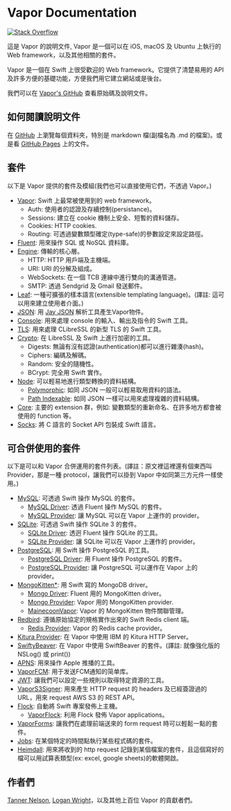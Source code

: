 # Vapor Documentation

[![Stack Overflow](https://img.shields.io/stackexchange/stackoverflow/t/vapor.svg)](http://stackoverflow.com/questions/tagged/vapor)

這是 Vapor 的說明文件, Vapor 是一個可以在 iOS, macOS 及 Ubuntu 上執行的 Web framework，以及其他相關的套件。

Vapor 是一個在 Swift 上很受歡迎的 Web framework。它提供了清楚易用的 API 及許多方便的基礎功能，方便我們用它建立網站或是後台。

我們可以在 [Vapor's GitHub](https://github.com/vapor/vapor) 查看原始碼及說明文件。

## 如何閱讀說明文件

在 [GitHub](https://github.com/vapor/documentation) 上瀏覽每個資料夾，特別是 markdown 檔(副檔名為 .md 的檔案)。或是看 [GitHub Pages](https://vapor.github.io/documentation/) 上的文件。

## 套件
以下是 Vapor 提供的套件及模組(我們也可以直接使用它們，不透過 Vapor。)

- [Vapor](https://github.com/vapor/vapor): Swift 上最常被使用到的 web framework。
	- Auth: 使用者的認證及存續控制(persistance)。
	- Sessions: 建立在 cookie 機制上安全、短暫的資料儲存。
	- Cookies: HTTP cookies.
	- Routing: 可透過變數類型確定(type-safe)的參數設定來設定路徑。
- [Fluent](https://github.com/vapor/fluent): 用來操作 SQL 或 NoSQL 資料庫。
- [Engine](https://github.com/vapor/engine): 傳輸的核心層。
	- HTTP: HTTP 用戶端及主機端。
	- URI: URI 的分解及組成。
	- WebSockets: 在一個 TCB 連線中進行雙向的溝通管道。
	- SMTP: 透過 Sendgrid 及 Gmail 發送郵件。
- [Leaf](https://github.com/vapor/leaf): 一種可擴張的樣本語言(extensible templating language)。(譯註: 這可以用來建立使用者介面。)
- [JSON](https://github.com/vapor/json): 用 [Jay JSON]((https://github.com/dantoml/jay)) 解析工具產生Vapor物件。
- [Console](https://github.com/vapor/console): 用來處理 console 的輸入、輸出及指令的 Swift 工具。
- [TLS](https://github.com/vapor/tls): 用來處理 CLibreSSL 的新型 TLS 的 Swift 工具。
- [Crypto](https://github.com/vapor/crypto): 在 LibreSSL 及 Swift 上進行加密的工具。
	- Digests: 無論有沒有認證(authentication)都可以進行雜湊(hash)。
	- Ciphers: 編碼及解碼。
	- Random: 安全的隨機性。
	- BCrypt: 完全用 Swift 實作。
- [Node](https://github.com/vapor/node): 可以輕易地進行類型轉換的資料結構。
	- [Polymorphic](https://github.com/vapor/polymorphic): 如同 JSON 一般可以輕易取用資料的語法。
	- [Path Indexable](https://github.com/vapor/path-indexable): 如同 JSON 一樣可以用來處理複雜的資料結構。
- [Core](https://github.com/vapor/core): 主要的 extension 群，例如: 變數類型的重新命名、在許多地方都會被使用的 function 等。
- [Socks](https://github.com/vapor/socks): 將 C 語言的 Socket API 包裝成 Swift 語言。

## 可合併使用的套件

以下是可以和 Vapor 合併運用的套件列表。(譯註：原文裡這裡還有個東西叫 Provider，那是一種 protocol，讓我們可以掛到 Vapor 中如同第三方元件一樣使用。)

- [MySQL](https://github.com/vapor/mysql): 可透過 Swift 操作 MySQL 的套件。
	- [MySQL Driver](https://github.com/vapor/mysql-driver): 透過 Fluent 操作 MySQL 的套件。
	- [MySQL Provider](https://github.com/vapor/mysql-provider): 讓 MySQL 可以在 Vapor 上運作的 provider。
- [SQLite](https://github.com/vapor/sqlite): 可透過 Swift 操作 SQLite 3 的套件。
	- [SQLite Driver](https://github.com/vapor/sqlite-driver): 透迥 Fluent 操作 SQLite 的工具。
	- [SQLite Provider](https://github.com/vapor/sqlite-provider): 讓 SQLite 可以在 Vapor 上運作的 provider。
- [PostgreSQL](https://github.com/vapor/postgresql): 用 Swift 操作 PostgreSQL 的工具。
	- [PostgreSQL Driver](https://github.com/vapor/postgresql-driver): 用 Fluent 操作 PostgreSQL 的套件。
	- [PostgreSQL Provider](https://github.com/vapor/postgresql-provider): 讓 PostgreSQL 可以運作在 Vapor 上的 provider。
- [MongoKitten*](https://github.com/OpenKitten/MongoKitten): 用 Swift 寫的 MongoDB driver。
	- [Mongo Driver](https://github.com/vapor/mongo-driver): Fluent 用的 MongoKitten driver。
	- [Mongo Provider](https://github.com/vapor/mongo-provider): Vapor 用的 MongoKitten provider.
	- [MainecoonVapor](https://github.com/OpenKitten/MainecoonVapor): Vapor 的 MongoKitten 物件關聯管理。
- [Redbird](https://github.com/vapor/redbird): 遵循原始協定的規格實作出來的 Swift Redis client 端。
	- [Redis Provider](https://github.com/vapor/redis-provider): Vapor 的 Redis cache provider。
- [Kitura Provider](https://github.com/vapor/kitura-provider): 在 Vapor 中使用 IBM 的 Kitura HTTP Server。
- [SwiftyBeaver](https://github.com/SwiftyBeaver/SwiftyBeaver-Vapor): 在 Vapor 中使用 SwiftBeaver 的套件。(譯註: 就像強化版的 NSLog() 或 print())
- [APNS](https://github.com/matthijs2704/vapor-apns): 用來操作 Apple 推播的工具。
- [VaporFCM](https://github.com/mdab121/vapor-fcm): 用于发送FCM通知的简单库。
- [JWT](https://github.com/siemensikkema/vapor-jwt): 讓我們可以設定一些規則以取得特定資源的工具。
- [VaporS3Signer](https://github.com/JustinM1/VaporS3Signer): 用來產生 HTTP request 的 headers 及已經簽證過的 URL，用來 request AWS S3 的 REST API。
- [Flock](https://github.com/jakeheis/Flock): 自動將 Swift 專案發佈上主機。
	- [VaporFlock](https://github.com/jakeheis/VaporFlock): 利用 Flock 發佈 Vapor applications。
- [VaporForms](https://github.com/bygri/vapor-forms): 讓我們在處理前端送來的 form request 時可以輕鬆一點的套件。
- [Jobs](https://github.com/BrettRToomey/Jobs): 在某個特定的時間點執行某些程式碼的套件。
- [Heimdall](https://github.com/himani93/heimdall): 用來將收到的 http request 記錄到某個檔案的套件，且這個寫好的檔可以用試算表類型(ex: excel, google sheets)的軟體開啟。


## 作者們

[Tanner Nelson](mailto:tanner@qutheory.io), [Logan Wright](mailto:logan@qutheory.io)，以及其他上百位 Vapor 的貢獻者們。
